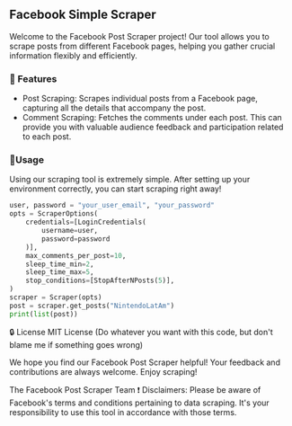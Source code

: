 ## Facebook Simple Scraper

Welcome to the Facebook Post Scraper project! Our tool allows you to scrape posts from different Facebook pages, helping you gather crucial information flexibly and efficiently.
 
### 🚀 Features

- Post Scraping: Scrapes individual posts from a Facebook page, capturing all the details that accompany the post.
- Comment Scraping: Fetches the comments under each post. This can provide you with valuable audience feedback and participation related to each post.

 
### 📄Usage

Using our scraping tool is extremely simple. After setting up your environment correctly, you can start scraping right away!

```python
user, password = "your_user_email", "your_password"
opts = ScraperOptions(
    credentials=[LoginCredentials(
        username=user,
        password=password
    )],
    max_comments_per_post=10,
    sleep_time_min=2,
    sleep_time_max=5,
    stop_conditions=[StopAfterNPosts(5)],
)
scraper = Scraper(opts)
post = scraper.get_posts("NintendoLatAm")
print(list(post))
```
 
🔒 License
MIT License (Do whatever you want with this code, but don't blame me if something goes wrong)
 
We hope you find our Facebook Post Scraper helpful! Your feedback and contributions are always welcome. Enjoy scraping!

 
The Facebook Post Scraper Team
❗ Disclaimers: Please be aware of Facebook's terms and conditions pertaining to data scraping. It's your responsibility to use this tool in accordance with those terms.